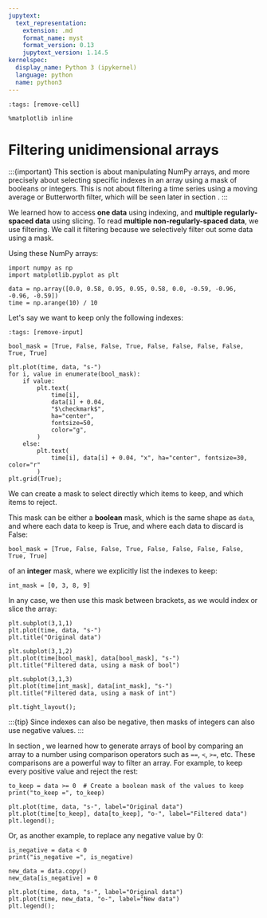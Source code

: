 ```yaml
---
jupytext:
  text_representation:
    extension: .md
    format_name: myst
    format_version: 0.13
    jupytext_version: 1.14.5
kernelspec:
  display_name: Python 3 (ipykernel)
  language: python
  name: python3
---
```


```{code-cell} ipython3
:tags: [remove-cell]

%matplotlib inline
```

# Filtering unidimensional arrays

:::{important}
This section is about manipulating NumPy arrays, and more precisely about selecting specific indexes in an array using a mask of booleans or integers. This is not about filtering a time series using a moving average or Butterworth filter, which will be seen later in section [](filters.md).
:::

We learned how to access **one data** using indexing, and **multiple regularly-spaced data** using slicing. To read **multiple non-regularly-spaced data**, we use filtering. We call it filtering because we selectively filter out some data using a mask.

Using these NumPy arrays:

```{code-cell} ipython3
import numpy as np
import matplotlib.pyplot as plt

data = np.array([0.0, 0.58, 0.95, 0.95, 0.58, 0.0, -0.59, -0.96, -0.96, -0.59])
time = np.arange(10) / 10
```

Let's say we want to keep only the following indexes:

```{code-cell} ipython3
:tags: [remove-input]

bool_mask = [True, False, False, True, False, False, False, False, True, True]

plt.plot(time, data, "s-")
for i, value in enumerate(bool_mask):
    if value:
        plt.text(
            time[i],
            data[i] + 0.04,
            "$\checkmark$",
            ha="center",
            fontsize=50,
            color="g",
        )
    else:
        plt.text(
            time[i], data[i] + 0.04, "x", ha="center", fontsize=30, color="r"
        )
plt.grid(True);        
```

We can create a mask to select directly which items to keep, and which items to reject.

This mask can be either a **boolean** mask, which is the same shape as `data`, and where each data to keep is True, and where each data to discard is False:

```{code-cell} ipython3
bool_mask = [True, False, False, True, False, False, False, False, True, True]
```

of an **integer** mask, where we explicitly list the indexes to keep:

```{code-cell} ipython3
int_mask = [0, 3, 8, 9]
```

In any case, we then use this mask between brackets, as we would index or slice the array:

```{code-cell} ipython3
plt.subplot(3,1,1)
plt.plot(time, data, "s-")
plt.title("Original data")

plt.subplot(3,1,2)
plt.plot(time[bool_mask], data[bool_mask], "s-")
plt.title("Filtered data, using a mask of bool")

plt.subplot(3,1,3)
plt.plot(time[int_mask], data[int_mask], "s-")
plt.title("Filtered data, using a mask of int")

plt.tight_layout();
```

:::{tip}
Since indexes can also be negative, then masks of integers can also use negative values.
:::

In section [](numpy_arithmetics.md), we learned how to generate arrays of bool by comparing an array to a number using comparison operators such as `==`, `<`, `>=`, etc. These comparisons are a powerful way to filter an array. For example, to keep every positive value and reject the rest:

```{code-cell} ipython3
to_keep = data >= 0  # Create a boolean mask of the values to keep
print("to_keep =", to_keep)

plt.plot(time, data, "s-", label="Original data")
plt.plot(time[to_keep], data[to_keep], "o-", label="Filtered data")
plt.legend();
```

Or, as another example, to replace any negative value by 0:

```{code-cell} ipython3
is_negative = data < 0
print("is_negative =", is_negative)

new_data = data.copy()
new_data[is_negative] = 0  

plt.plot(time, data, "s-", label="Original data")
plt.plot(time, new_data, "o-", label="New data")
plt.legend();
```
